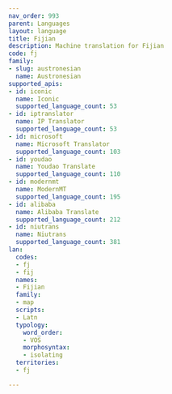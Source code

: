 ```yaml
---
nav_order: 993
parent: Languages
layout: language
title: Fijian
description: Machine translation for Fijian
code: fj
family:
- slug: austronesian
  name: Austronesian
supported_apis:
- id: iconic
  name: Iconic
  supported_language_count: 53
- id: iptranslator
  name: IP Translator
  supported_language_count: 53
- id: microsoft
  name: Microsoft Translator
  supported_language_count: 103
- id: youdao
  name: Youdao Translate
  supported_language_count: 110
- id: modernmt
  name: ModernMT
  supported_language_count: 195
- id: alibaba
  name: Alibaba Translate
  supported_language_count: 212
- id: niutrans
  name: Niutrans
  supported_language_count: 381
lan:
  codes:
  - fj
  - fij
  names:
  - Fijian
  family:
  - map
  scripts:
  - Latn
  typology:
    word_order:
    - VOS
    morphosyntax:
    - isolating
  territories:
  - fj

---
```


